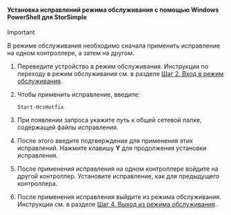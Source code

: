 <!--author=SharS last changed: 9/17/15-->

#### <a name="to-install-maintenance-mode-hotfixes-via-windows-powershell-for-storsimple"></a>Установка исправлений режима обслуживания с помощью Windows PowerShell для StorSimple
> [!IMPORTANT]
> В режиме обслуживания необходимо сначала применить исправление на одном контроллере, а затем на другом.
> 
> 

1. Переведите устройство в режим обслуживания. Инструкции по переходу в режим обслуживания см. в разделе [Шаг 2. Вход в режим обслуживания](../articles/storsimple/storsimple-update-device.md#step2).
2. Чтобы применить исправление, введите:
   
     `Start-HcsHotfix` 
3. При появлении запроса укажите путь к общей сетевой папке, содержащей файлы исправления.
4. После этого введите подтверждение для применения этих исправлений. Нажмите клавишу **Y** для продолжения установки исправления.
5. После применения исправления на одном контроллере войдите на другой контроллер. Установите исправление, как для предыдущего контроллера.
6. После применения исправления выйдите из режима обслуживания. Инструкции см. в разделе [Шаг 4. Выход из режима обслуживания](../articles/storsimple/storsimple-update-device.md#step4).

